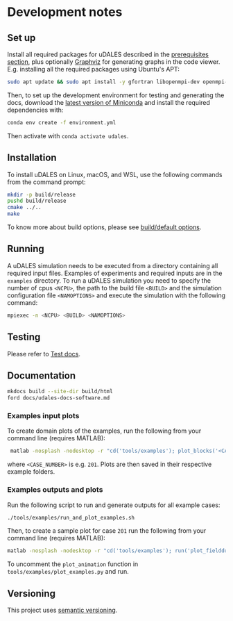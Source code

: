 # Development notes

## Set up

Install all required packages for uDALES described in the [prerequisites section](./docs/udales-getting-started.md#prerequisites), plus optionally [Graphviz](https://graphviz.org/) for generating graphs in the code viewer. E.g. installing all the required packages using Ubuntu's APT:

```sh
sudo apt update && sudo apt install -y gfortran libopenmpi-dev openmpi-bin libnetcdf-dev libnetcdff-dev graphviz
```

Then, to set up the development environment for testing and generating the docs, download the [latest version of Miniconda](https://docs.conda.io/en/latest/miniconda.html) and install the required dependencies with:

```sh
conda env create -f environment.yml
```

Then activate with `conda activate udales`.

## Installation

To install uDALES on Linux, macOS, and WSL, use the following commands from the command prompt:

```sh
mkdir -p build/release
pushd build/release
cmake ../..
make
```

To know more about build options, please see [build/default options](https://udales.github.io/u-dales/0YiO263pFxExSdkMvWfId3qkVUSF4dREFnwM1jQD9y1KvzeAVAWzGykQemUrkJCM/html/udales-getting-started/#build-defaultsoptions).

## Running

A uDALES simulation needs to be executed from a directory containing all required input files. Examples of experiments and required inputs are in the `examples` directory. To run a uDALES simulation you need to specify the number of cpus `<NCPU>`, the path to the build file `<BUILD>` and the simulation configuration file `<NAMOPTIONS>` and execute the simulation with the following command:

``` sh
mpiexec -n <NCPU> <BUILD> <NAMOPTIONS>
```

## Testing

Please refer to [Test docs](tests/README.md).

## Documentation

```sh
mkdocs build --site-dir build/html
ford docs/udales-docs-software.md
```

### Examples input plots

To create domain plots of the examples, run the following from your command line (requires MATLAB):

```sh
 matlab -nosplash -nodesktop -r "cd('tools/examples'); plot_blocks('<CASE_NUMBER>'); quit"
```

where `<CASE_NUMBER>` is e.g. `201`. Plots are then saved in their respective example folders.   

### Examples outputs and plots

Run the following script to run and generate outputs for all example cases:

```sh
./tools/examples/run_and_plot_examples.sh
```

Then, to create a sample plot for case `201` run the following from your command line (requires MATLAB):

```sh
matlab -nosplash -nodesktop -r "cd('tools/examples'); run('plot_fielddump_slice.m'); exit"
```

To uncomment the `plot_animation` function in `tools/examples/plot_examples.py` and run.


## Versioning

This project uses [semantic versioning](https://semver.org/).
